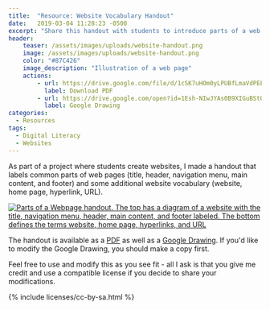 ```yaml
---
title:  "Resource: Website Vocabulary Handout"
date:   2019-03-04 11:28:23 -0500
excerpt: "Share this handout with students to introduce parts of a web age and other vocabulary."
header:
    teaser: /assets/images/uploads/website-handout.png
    image: /assets/images/uploads/website-handout.png
    color: "#87C426"
    image_description: "Illustration of a web page"
    actions:
        - url: https://drive.google.com/file/d/1cSK7uHOm0yLPUBfLmaVdPEEUoJshqUSL/view?usp=sharing
          label: Download PDF
        - url: https://drive.google.com/open?id=1Esh-NIwJYAs0B9XIGuBStO-EF_IVk773cGahYOn-VSw
          label: Google Drawing
categories:
  - Resources
tags:
  - Digital Literacy
  - Websites
---
```


As part of a project where students create websites, I made a handout that labels common parts of web pages (title, header, navigation menu, main content, and footer) and some additional website vocabulary (website, home page, hyperlink, URL).

<a href="https://drive.google.com/open?id=1Esh-NIwJYAs0B9XIGuBStO-EF_IVk773cGahYOn-VSw" class="download-preview">
    <img src="https://docs.google.com/drawings/d/e/2PACX-1vQBPuuuPlrwyf00eegKVpSPG-PKhY3M6Nnq3sgFq_Bl3lAYaO10DBrJIvVyrlYC5zArl0iSOXU4KeAT/pub?w=408&amp;h=528" alt="Parts of a Webpage handout. The top has a diagram of a website with the title, navigation menu, header, main content, and footer labeled. The bottom defines the terms website, home page, hyperlinks, and URL">
</a>

The handout is available as a [PDF](https://drive.google.com/file/d/1cSK7uHOm0yLPUBfLmaVdPEEUoJshqUSL/view?usp=sharing) as well as a [Google Drawing](https://drive.google.com/open?id=1Esh-NIwJYAs0B9XIGuBStO-EF_IVk773cGahYOn-VSw). If you'd like to modify the Google Drawing, you should make a copy first.

Feel free to use and modify this as you see fit - all I ask is that you give me credit and use a compatible license if you decide to share your modifications.

{% include licenses/cc-by-sa.html %}
